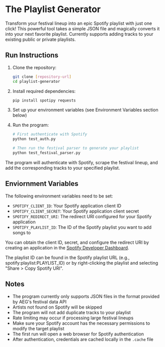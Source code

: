 # The Playlist Generator
Transform your festival lineup into an epic Spotify playlist with just one click! 
This powerful tool takes a simple JSON file and magically converts it into your next favorite playlist. 
Currently supports adding tracks to your existing public or private playlists.

## Run Instructions
1. Clone the repository:
   ```bash
   git clone [repository-url]
   cd playlist-generator
   ```

2. Install required dependencies:
   ```bash
   pip install spotipy requests
   ```

3. Set up your environment variables (see Environment Variables section below)

4. Run the program:
   ```bash
   # First authenticate with Spotify
   python test_auth.py
   
   # Then run the festival parser to generate your playlist
   python test_festival_parser.py
   ```

The program will authenticate with Spotify, scrape the festival lineup, and add the corresponding tracks to your specified playlist.

## Enviornment Variables
The following environment variables need to be set:

- `SPOTIFY_CLIENT_ID`: Your Spotify application client ID
- `SPOTIFY_CLIENT_SECRET`: Your Spotify application client secret
- `SPOTIFY_REDIRECT_URI`: The redirect URI configured for your Spotify application
- `SPOTIFY_PLAYLIST_ID`: The ID of the Spotify playlist you want to add songs to

You can obtain the client ID, secret, and configure the redirect URI by creating an application in the [Spotify Developer Dashboard](https://developer.spotify.com/dashboard).

The playlist ID can be found in the Spotify playlist URL (e.g., spotify:playlist:PLAYLIST_ID) or by right-clicking the playlist and selecting "Share > Copy Spotify URI".

## Notes
- The program currently only supports JSON files in the format provided by AEG's festival data API
- Artists not found on Spotify will be skipped
- The program will not add duplicate tracks to your playlist
- Rate limiting may occur if processing large festival lineups
- Make sure your Spotify account has the necessary permissions to modify the target playlist
- The first run will open a web browser for Spotify authentication
- After authentication, credentials are cached locally in the `.cache` file
